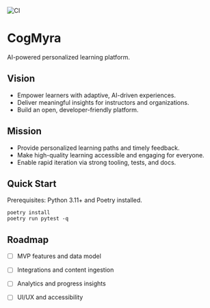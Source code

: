 ![CI](https://github.com/CogMyra/cogmyra/actions/workflows/ci.yml/badge.svg)

# CogMyra

AI-powered personalized learning platform.

## Vision

- Empower learners with adaptive, AI-driven experiences.
- Deliver meaningful insights for instructors and organizations.
- Build an open, developer-friendly platform.

## Mission

- Provide personalized learning paths and timely feedback.
- Make high-quality learning accessible and engaging for everyone.
- Enable rapid iteration via strong tooling, tests, and docs.

## Quick Start

Prerequisites: Python 3.11+ and Poetry installed.

```
poetry install
poetry run pytest -q
```

## Roadmap

- [ ] MVP features and data model
- [ ] Integrations and content ingestion
- [ ] Analytics and progress insights
- [ ] UI/UX and accessibility

